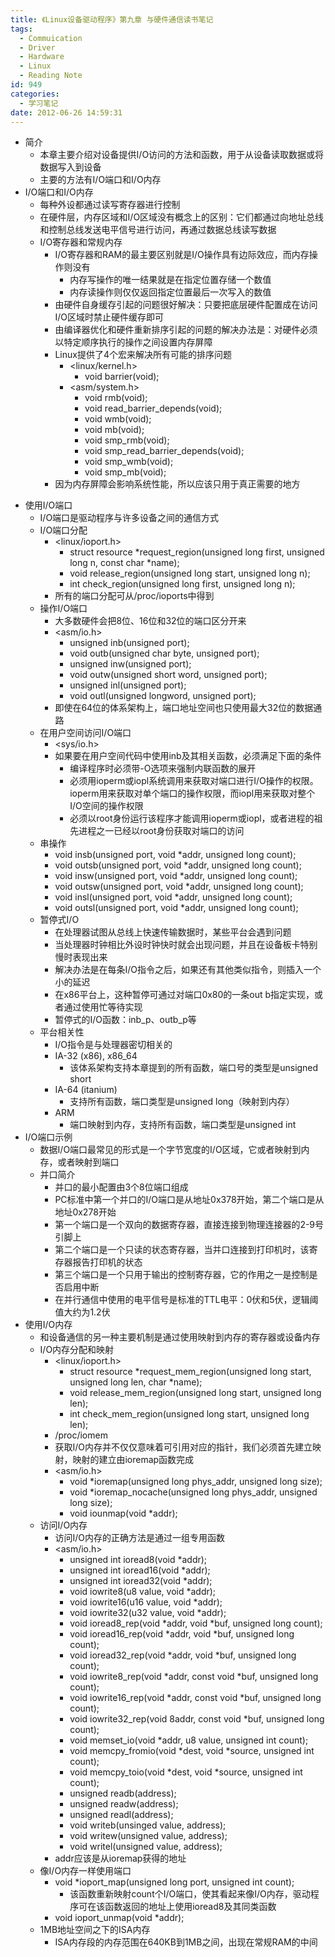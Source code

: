 ```yaml
---
title: 《Linux设备驱动程序》第九章 与硬件通信读书笔记
tags:
  - Commuication
  - Driver
  - Hardware
  - Linux
  - Reading Note
id: 949
categories:
  - 学习笔记
date: 2012-06-26 14:59:31
---
```


* 简介
    * 本章主要介绍对设备提供I/O访问的方法和函数，用于从设备读取数据或将数据写入到设备
    * 主要的方法有I/O端口和I/O内存
* I/O端口和I/O内存
    * 每种外设都通过读写寄存器进行控制
    * 在硬件层，内存区域和I/O区域没有概念上的区别：它们都通过向地址总线和控制总线发送电平信号进行访问，再通过数据总线读写数据
    * I/O寄存器和常规内存
        * I/O寄存器和RAM的最主要区别就是I/O操作具有边际效应，而内存操作则没有
            * 内存写操作的唯一结果就是在指定位置存储一个数值
            * 内存读操作则仅仅返回指定位置最后一次写入的数值
        * 由硬件自身缓存引起的问题很好解决：只要把底层硬件配置成在访问I/O区域时禁止硬件缓存即可
        * 由编译器优化和硬件重新排序引起的问题的解决办法是：对硬件必须以特定顺序执行的操作之间设置内存屏障
        * Linux提供了4个宏来解决所有可能的排序问题
            * &lt;linux/kernel.h&gt;
                * void barrier(void);
            * &lt;asm/system.h&gt;
                * void rmb(void);
                * void read_barrier_depends(void);
                * void wmb(void);
                * void mb(void);
                * void smp_rmb(void);
                * void smp_read_barrier_depends(void);
                * void smp_wmb(void);
                * void smp_mb(void);
        * 因为内存屏障会影响系统性能，所以应该只用于真正需要的地方
<!--more-->
* 使用I/O端口
    * I/O端口是驱动程序与许多设备之间的通信方式
    * I/O端口分配
        * &lt;linux/ioport.h&gt;
            * struct resource *request_region(unsigned long first, unsigned long n, const char *name);
            * void release_region(unsigned long start, unsigned long n);
            * int check_region(unsigned long first, unsigned long n);
        * 所有的端口分配可从/proc/ioports中得到
    * 操作I/O端口
        * 大多数硬件会把8位、16位和32位的端口区分开来
        * &lt;asm/io.h&gt;
            * unsigned inb(unsigned port);
            * void outb(unsigned char byte, unsigned port);
            * unsigned inw(unsigned port);
            * void outw(unsigned short word, unsigned port);
            * unsigned inl(unsigned port);
            * void outl(unsigned longword, unsigned port);
        * 即使在64位的体系架构上，端口地址空间也只使用最大32位的数据通路
    * 在用户空间访问I/O端口
        * &lt;sys/io.h&gt;
        * 如果要在用户空间代码中使用inb及其相关函数，必须满足下面的条件
            * 编译程序时必须带-O选项来强制内联函数的展开
            * 必须用ioperm或iopl系统调用来获取对端口进行I/O操作的权限。ioperm用来获取对单个端口的操作权限，而iopl用来获取对整个I/O空间的操作权限
            * 必须以root身份运行该程序才能调用ioperm或iopl，或者进程的祖先进程之一已经以root身份获取对端口的访问
    * 串操作
        * void insb(unsigned port, void *addr, unsigned long count);
        * void outsb(unsigned port, void *addr, unsigned long count);
        * void insw(unsigned port, void *addr, unsigned long count);
        * void outsw(unsigned port, void *addr, unsigned long count);
        * void insl(unsigned port, void *addr, unsigned long count);
        * void outsl(unsigned port, void *addr, unsigned long count);
    * 暂停式I/O
        * 在处理器试图从总线上快速传输数据时，某些平台会遇到问题
        * 当处理器时钟相比外设时钟快时就会出现问题，并且在设备板卡特别慢时表现出来
        * 解决办法是在每条I/O指令之后，如果还有其他类似指令，则插入一个小的延迟
        * 在x86平台上，这种暂停可通过对端口0x80的一条out b指定实现，或者通过使用忙等待实现
        * 暂停式的I/O函数：inb_p、outb_p等
    * 平台相关性
        * I/O指令是与处理器密切相关的
        * IA-32 (x86), x86_64
            * 该体系架构支持本章提到的所有函数，端口号的类型是unsigned short
        * IA-64 (itanium)
            * 支持所有函数，端口类型是unsigned long（映射到内存）
        * ARM
            * 端口映射到内存，支持所有函数，端口类型是unsigned int
* I/O端口示例
    * 数据I/O端口最常见的形式是一个字节宽度的I/O区域，它或者映射到内存，或者映射到端口
    * 并口简介
        * 并口的最小配置由3个8位端口组成
        * PC标准中第一个并口的I/O端口是从地址0x378开始，第二个端口是从地址0x278开始
        * 第一个端口是一个双向的数据寄存器，直接连接到物理连接器的2-9号引脚上
        * 第二个端口是一个只读的状态寄存器，当并口连接到打印机时，该寄存器报告打印机的状态
        * 第三个端口是一个只用于输出的控制寄存器，它的作用之一是控制是否启用中断
        * 在并行通信中使用的电平信号是标准的TTL电平：0伏和5伏，逻辑阈值大约为1.2伏
* 使用I/O内存
    * 和设备通信的另一种主要机制是通过使用映射到内存的寄存器或设备内存
    * I/O内存分配和映射
        * &lt;linux/ioport.h&gt;
            * struct resource *request_mem_region(unsigned long start, unsigned long len, char *name);
            * void release_mem_region(unsigned long start, unsigned long len);
            * int check_mem_region(unsigned long start, unsigned long len);
        * /proc/iomem
        * 获取I/O内存并不仅仅意味着可引用对应的指针，我们必须首先建立映射，映射的建立由ioremap函数完成
        * &lt;asm/io.h&gt;
            * void *ioremap(unsigned long phys_addr, unsigned long size);
            * void *ioremap_nocache(unsigned long phys_addr, unsigned long size);
            * void iounmap(void *addr);
    * 访问I/O内存
        * 访问I/O内存的正确方法是通过一组专用函数
        * &lt;asm/io.h&gt;
            * unsigned int ioread8(void *addr);
            * unsigned int ioread16(void *addr);
            * unsigned int ioread32(void *addr);
            * void iowrite8(u8 value, void *addr);
            * void iowrite16(u16 value, void *addr);
            * void iowrite32(u32 value, void *addr);
            * void ioread8_rep(void *addr, void *buf, unsigned long count);
            * void ioread16_rep(void *addr, void *buf, unsigned long count);
            * void ioread32_rep(void *addr, void *buf, unsigned long count);
            * void iowrite8_rep(void *addr, const void *buf, unsigned long count);
            * void iowrite16_rep(void *addr, const void *buf, unsigned long count);
            * void iowrite32_rep(void 8addr, const void *buf, unsigned long count);
            * void memset_io(void *addr, u8 value, unsigned int count);
            * void memcpy_fromio(void *dest, void *source, unsigned int count);
            * void memcpy_toio(void *dest, void *source, unsigned int count);
            * unsigned readb(address);
            * unsigned readw(address);
            * unsigned readl(address);
            * void writeb(unsinged value, address);
            * void writew(unsigned value, address);
            * void writel(unsigned value, address);
        * addr应该是从ioremap获得的地址
    * 像I/O内存一样使用端口
        * void *ioport_map(unsigned long port, unsigned int count);
            * 该函数重新映射count个I/O端口，使其看起来像I/O内存，驱动程序可在该函数返回的地址上使用ioread8及其同类函数
        * void ioport_unmap(void *addr);
    * 1MB地址空间之下的ISA内存
        * ISA内存段的内存范围在640KB到1MB之间，出现在常规RAM的中间
